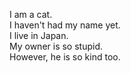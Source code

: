 I am a cat.  
I haven't had my name yet.  
I live in Japan.  
My owner is so stupid.  
However, he is so kind too.
